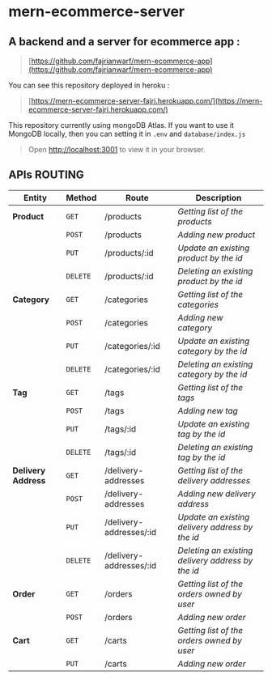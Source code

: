 # mern-ecommerce-server

## A backend and a server for ecommerce app :

> [https://github.com/fajrianwarf/mern-ecommerce-app](https://github.com/fajrianwarf/mern-ecommerce-app)

You can see this repository deployed in heroku :

> [https://mern-ecommerce-server-fajri.herokuapp.com/](https://mern-ecommerce-server-fajri.herokuapp.com/)

This repository currently using mongoDB Atlas.
If you want to use it MongoDB locally, then you can setting it in `.env` and `database/index.js`

> Open [http://localhost:3001](http://localhost:3001) to view it in your browser.

## APIs ROUTING

| Entity               | Method   | Route                   | Description                                       |
| -------------------- | -------- | ----------------------- | ------------------------------------------------- |
| **Product**          | `GET`    | /products               | _Getting list of the products_                    |
|                      | `POST`   | /products               | _Adding new product_                              |
|                      | `PUT`    | /products/:id           | _Update an existing product by the id_            |
|                      | `DELETE` | /products/:id           | _Deleting an existing product by the id_          |
| **Category**         | `GET`    | /categories             | _Getting list of the categories_                  |
|                      | `POST`   | /categories             | _Adding new category_                             |
|                      | `PUT`    | /categories/:id         | _Update an existing category by the id_           |
|                      | `DELETE` | /categories/:id         | _Deleting an existing category by the id_         |
| **Tag**              | `GET`    | /tags                   | _Getting list of the tags_                        |
|                      | `POST`   | /tags                   | _Adding new tag_                                  |
|                      | `PUT`    | /tags/:id               | _Update an existing tag by the id_                |
|                      | `DELETE` | /tags/:id               | _Deleting an existing tag by the id_              |
| **Delivery Address** | `GET`    | /delivery-addresses     | _Getting list of the delivery addresses_          |
|                      | `POST`   | /delivery-addresses     | _Adding new delivery address_                     |
|                      | `PUT`    | /delivery-addresses/:id | _Update an existing delivery address by the id_   |
|                      | `DELETE` | /delivery-addresses/:id | _Deleting an existing delivery address by the id_ |
| **Order**            | `GET`    | /orders                 | _Getting list of the orders owned by user_        |
|                      | `POST`   | /orders                 | _Adding new order_                                |
| **Cart**             | `GET`    | /carts                  | _Getting list of the orders owned by user_        |
|                      | `PUT`    | /carts                  | _Adding new order_                                |
